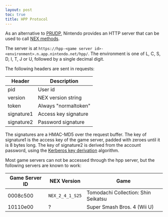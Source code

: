 ```yaml
---
layout: post
toc: true
title: HPP Protocol
---
```


As an alternative to [PRUDP](/docs/prudp), Nintendo provides an HTTP server that can be used to call [NEX methods](/docs/nex/protocols).

The server is at `https://hpp-<game server id>-<environment>.n.app.nintendo.net/hpp/`. The environment is one of L, C, S, D, I, T, J or U, followed by a single decimal digit.

The following headers are sent in requests:

| Header     | Description          |
|------------|----------------------|
| pid        | User id              |
| version    | NEX version string   |
| token      | Always "normaltoken" |
| signature1 | Access key signature |
| signature2 | Password signature   |

The signatures are a HMAC-MD5 over the request buffer. The key of signature1 is the access key of the game server, padded with zeroes until it is 8 bytes long. The key of signature2 is derived from the account password, using the [Kerberos key derivation](/docs/nex/kerberos#key-derivation) algorithm.

Most game servers can not be accessed through the hpp server, but the following servers are known to work:

| Game Server ID | NEX Version     | Game                                |
|----------------|-----------------|-------------------------------------|
| 0008c500       | `NEX_2_4_1_S25` | Tomodachi Collection: Shin Seikatsu |
| 10110e00       | ?               | Super Smash Bros. 4 (Wii U)         |